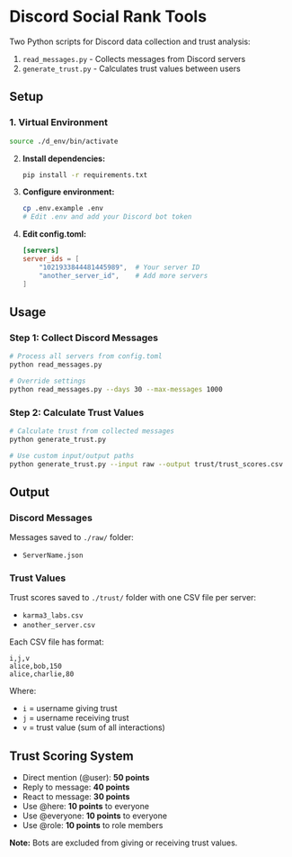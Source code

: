 # Discord Social Rank Tools

Two Python scripts for Discord data collection and trust analysis:
1. `read_messages.py` - Collects messages from Discord servers
2. `generate_trust.py` - Calculates trust values between users

## Setup

### 1. Virtual Environment
```bash
source ./d_env/bin/activate
```

2. **Install dependencies:**
   ```bash
   pip install -r requirements.txt
   ```

3. **Configure environment:**
   ```bash
   cp .env.example .env
   # Edit .env and add your Discord bot token
   ```

4. **Edit config.toml:**
   ```toml
   [servers]
   server_ids = [
       "1021933844481445989",  # Your server ID
       "another_server_id",    # Add more servers
   ]
   ```

## Usage

### Step 1: Collect Discord Messages

```bash
# Process all servers from config.toml
python read_messages.py

# Override settings
python read_messages.py --days 30 --max-messages 1000
```

### Step 2: Calculate Trust Values

```bash
# Calculate trust from collected messages
python generate_trust.py

# Use custom input/output paths
python generate_trust.py --input raw --output trust/trust_scores.csv
```

## Output

### Discord Messages
Messages saved to `./raw/` folder:
- `ServerName.json`

### Trust Values
Trust scores saved to `./trust/` folder with one CSV file per server:
- `karma3_labs.csv`
- `another_server.csv`

Each CSV file has format:
```csv
i,j,v
alice,bob,150
alice,charlie,80
```

Where:
- `i` = username giving trust
- `j` = username receiving trust  
- `v` = trust value (sum of all interactions)

## Trust Scoring System

- Direct mention (@user): **50 points**
- Reply to message: **40 points**
- React to message: **30 points**
- Use @here: **10 points** to everyone
- Use @everyone: **10 points** to everyone
- Use @role: **10 points** to role members

**Note:** Bots are excluded from giving or receiving trust values.
